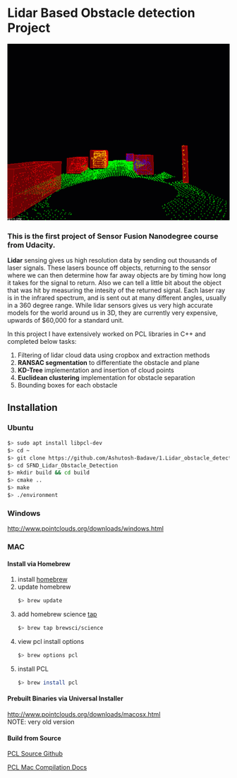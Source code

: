 # Lidar Based Obstacle detection Project 

<img src="media/ObstacleDetectionFPS.gif" width="700" height="400" />

### This is the first project of Sensor Fusion Nanodegree course from Udacity.
**Lidar** sensing gives us high resolution data by sending out thousands of laser signals. These lasers bounce off objects, returning to the sensor where we can then determine how far away objects are by timing how long it takes for the signal to return. Also we can tell a little bit about the object that was hit by measuring the intesity of the returned signal. Each laser ray is in the infrared spectrum, and is sent out at many different angles, usually in a 360 degree range. While lidar sensors gives us very high accurate models for the world around us in 3D, they are currently very expensive, upwards of $60,000 for a standard unit.

In this project I have extensively worked on PCL libraries in C++ and completed below tasks:

1. Filtering of lidar cloud data using cropbox and extraction methods
2. **RANSAC segmentation** to differentiate the obstacle and plane
3. **KD-Tree** implementation and insertion of cloud points
4. **Euclidean clustering** implementation for obstacle separation
5. Bounding boxes for each obstacle

## Installation

### Ubuntu 

```bash
$> sudo apt install libpcl-dev
$> cd ~
$> git clone https://github.com/Ashutosh-Badave/1.Lidar_obstacle_detection.git
$> cd SFND_Lidar_Obstacle_Detection
$> mkdir build && cd build
$> cmake ..
$> make
$> ./environment
```

### Windows 

http://www.pointclouds.org/downloads/windows.html

### MAC

#### Install via Homebrew
1. install [homebrew](https://brew.sh/)
2. update homebrew 
	```bash
	$> brew update
	```
3. add  homebrew science [tap](https://docs.brew.sh/Taps) 
	```bash
	$> brew tap brewsci/science
	```
4. view pcl install options
	```bash
	$> brew options pcl
	```
5. install PCL 
	```bash
	$> brew install pcl
	```

#### Prebuilt Binaries via Universal Installer
http://www.pointclouds.org/downloads/macosx.html  
NOTE: very old version 

#### Build from Source

[PCL Source Github](https://github.com/PointCloudLibrary/pcl)

[PCL Mac Compilation Docs](http://www.pointclouds.org/documentation/tutorials/compiling_pcl_macosx.php)







